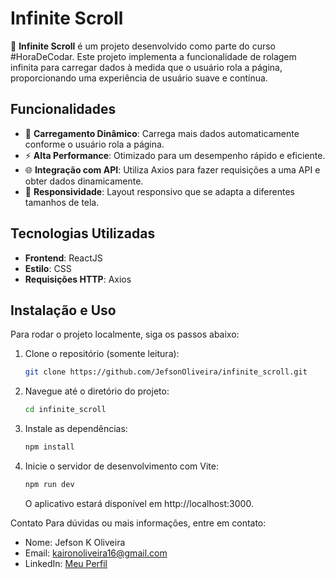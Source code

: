 # Infinite Scroll

🚀 **Infinite Scroll** é um projeto desenvolvido como parte do curso #HoraDeCodar. Este projeto implementa a funcionalidade de rolagem infinita para carregar dados à medida que o usuário rola a página, proporcionando uma experiência de usuário suave e contínua.

## Funcionalidades

- 🔄 **Carregamento Dinâmico**: Carrega mais dados automaticamente conforme o usuário rola a página.
- ⚡ **Alta Performance**: Otimizado para um desempenho rápido e eficiente.
- 🌐 **Integração com API**: Utiliza Axios para fazer requisições a uma API e obter dados dinamicamente.
- 📱 **Responsividade**: Layout responsivo que se adapta a diferentes tamanhos de tela.

## Tecnologias Utilizadas

- **Frontend**: ReactJS
- **Estilo**: CSS
- **Requisições HTTP**: Axios

## Instalação e Uso

Para rodar o projeto localmente, siga os passos abaixo:

1. Clone o repositório (somente leitura):
   ```sh
   git clone https://github.com/JefsonOliveira/infinite_scroll.git
   ```
2. Navegue até o diretório do projeto:
   ```sh
   cd infinite_scroll
   ```
3. Instale as dependências:
   ```sh
   npm install
   ```
4. Inicie o servidor de desenvolvimento com Vite:
   ```sh
   npm run dev
   ```
   O aplicativo estará disponível em http://localhost:3000.

Contato
Para dúvidas ou mais informações, entre em contato:

- Nome: Jefson K Oliveira
- Email: kaironoliveira16@gmail.com
- LinkedIn: [Meu Perfil](https://www.linkedin.com/in/jefson-oliveira-a92a62206/)